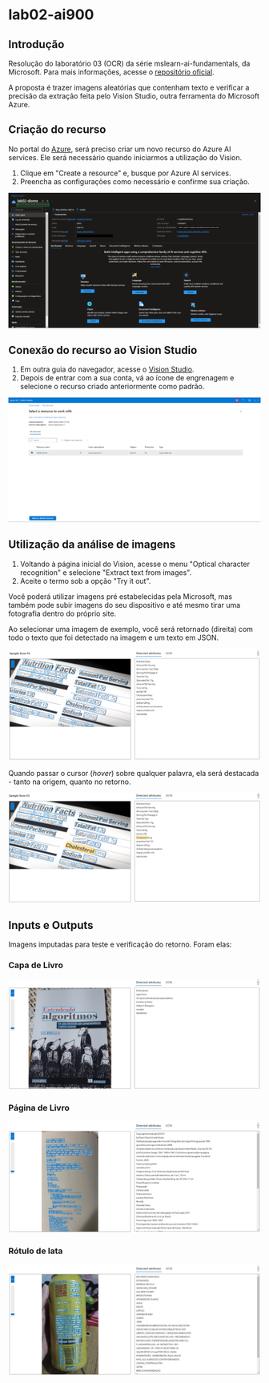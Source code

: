 # lab02-ai900
## Introdução

Resolução do laboratório 03 (OCR) da série mslearn-ai-fundamentals, da Microsoft. Para mais informações, acesse o [repositório oficial](https://github.com/MicrosoftLearning/mslearn-ai-fundamentals/tree/main/Instructions/Labs).

A proposta é trazer imagens aleatórias que contenham texto e verificar a precisão da extração feita pelo Vision Studio, outra ferramenta do Microsoft Azure.

## Criação do recurso

No portal do [Azure](https://portal.azure.com/), será preciso criar um novo recurso do Azure AI services. Ele será necessário quando iniciarmos a utilização do Vision.

1. Clique em "Create a resource" e, busque por Azure AI services.
2. Preencha as configurações como necessário e confirme sua criação.

![Visão geral Azure AI Service criado](/assets/images/azure-ai-services-overview.png)

## Conexão do recurso ao Vision Studio

1. Em outra guia do navegador, acesse o [Vision Studio](https://portal.vision.cognitive.azure.com/).
2. Depois de entrar com a sua conta, vá ao ícone de engrenagem e selecione o recurso criado anteriormente como padrão.

![Recurso geral Vision Studio](/assets/images/vision-default-resource.png)

## Utilização da análise de imagens

1. Voltando à página inicial do Vision, acesse o menu "Optical character recognition" e selecione "Extract text from images".
2. Aceite o termo sob a opção "Try it out".

Você poderá utilizar imagens pré estabelecidas pela Microsoft, mas também pode subir imagens do seu dispositivo e até mesmo tirar uma fotografia dentro do próprio site.

Ao selecionar uma imagem de exemplo, você será retornado (direita) com todo o texto que foi detectado na imagem e um texto em JSON.

![Resultado da amostra](/assets/images/image-text-extract.png)

Quando passar o cursor (<i>hover</i>) sobre qualquer palavra, ela será destacada - tanto na origem, quanto no retorno.

![Resultado da amostra](/assets/images/image-text-extract-hover.png)

## Inputs e Outputs

Imagens imputadas para teste e verificação do retorno. Foram elas:

### Capa de Livro

![Capa de Livro](/output/capa-livro.png)

### Página de Livro

![Página de Livro](/output/pagina.png)

### Rótulo de lata

![Rótulo de Lata](/output/rotulo-cerveja.png)